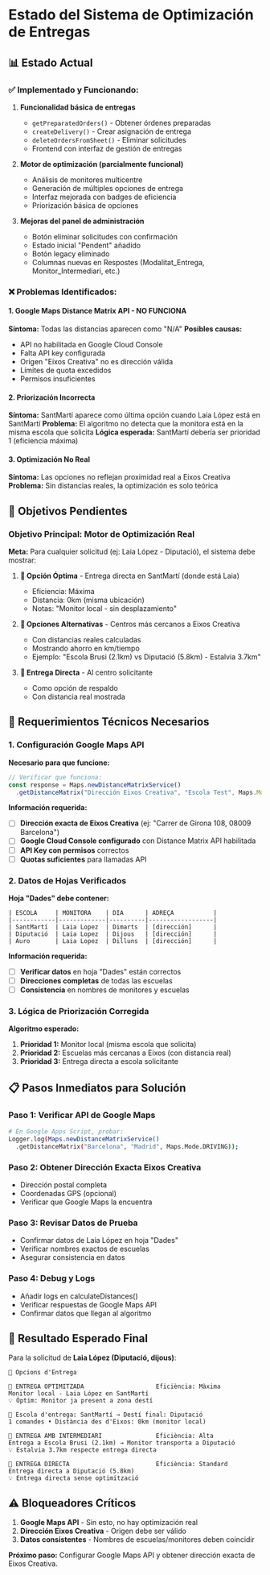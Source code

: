 # Estado del Sistema de Optimización de Entregas

## 📊 **Estado Actual**

### ✅ **Implementado y Funcionando:**
1. **Funcionalidad básica de entregas**
   - `getPreparatedOrders()` - Obtener órdenes preparadas
   - `createDelivery()` - Crear asignación de entrega
   - `deleteOrdersFromSheet()` - Eliminar solicitudes
   - Frontend con interfaz de gestión de entregas

2. **Motor de optimización (parcialmente funcional)**
   - Análisis de monitores multicentre
   - Generación de múltiples opciones de entrega
   - Interfaz mejorada con badges de eficiencia
   - Priorización básica de opciones

3. **Mejoras del panel de administración**
   - Botón eliminar solicitudes con confirmación
   - Estado inicial "Pendent" añadido
   - Botón legacy eliminado
   - Columnas nuevas en Respostes (Modalitat_Entrega, Monitor_Intermediari, etc.)

### ❌ **Problemas Identificados:**

#### 1. **Google Maps Distance Matrix API - NO FUNCIONA**
**Síntoma:** Todas las distancias aparecen como "N/A"
**Posibles causas:**
- API no habilitada en Google Cloud Console
- Falta API key configurada
- Origen "Eixos Creativa" no es dirección válida
- Límites de quota excedidos
- Permisos insuficientes

#### 2. **Priorización Incorrecta**
**Síntoma:** SantMartí aparece como última opción cuando Laia López está en SantMartí
**Problema:** El algoritmo no detecta que la monitora está en la misma escola que solicita
**Lógica esperada:** SantMartí debería ser prioridad 1 (eficiencia máxima)

#### 3. **Optimización No Real**
**Síntoma:** Las opciones no reflejan proximidad real a Eixos Creativa
**Problema:** Sin distancias reales, la optimización es solo teórica

## 🎯 **Objetivos Pendientes**

### **Objetivo Principal: Motor de Optimización Real**
**Meta:** Para cualquier solicitud (ej: Laia López - Diputació), el sistema debe mostrar:

1. **🥇 Opción Óptima** - Entrega directa en SantMartí (donde está Laia)
   - Eficiencia: Máxima
   - Distancia: 0km (misma ubicación)
   - Notas: "Monitor local - sin desplazamiento"

2. **🥈 Opciones Alternativas** - Centros más cercanos a Eixos Creativa
   - Con distancias reales calculadas
   - Mostrando ahorro en km/tiempo
   - Ejemplo: "Escola Brusi (2.1km) vs Diputació (5.8km) - Estalvia 3.7km"

3. **🥉 Entrega Directa** - Al centro solicitante
   - Como opción de respaldo
   - Con distancia real mostrada

## 🔧 **Requerimientos Técnicos Necesarios**

### **1. Configuración Google Maps API**
**Necesario para que funcione:**

```javascript
// Verificar que funciona:
const response = Maps.newDistanceMatrixService()
  .getDistanceMatrix("Dirección Eixos Creativa", "Escola Test", Maps.Mode.DRIVING);
```

**Información requerida:**
- [ ] **Dirección exacta de Eixos Creativa** (ej: "Carrer de Girona 108, 08009 Barcelona")
- [ ] **Google Cloud Console configurado** con Distance Matrix API habilitada
- [ ] **API Key con permisos** correctos
- [ ] **Quotas suficientes** para llamadas API

### **2. Datos de Hojas Verificados**
**Hoja "Dades" debe contener:**
```
| ESCOLA     | MONITORA    | DIA      | ADREÇA           |
|------------|-------------|----------|------------------|
| SantMartí  | Laia Lopez  | Dimarts  | [dirección]      |
| Diputació  | Laia Lopez  | Dijous   | [dirección]      |
| Auro       | Laia Lopez  | Dilluns  | [dirección]      |
```

**Información requerida:**
- [ ] **Verificar datos** en hoja "Dades" están correctos
- [ ] **Direcciones completas** de todas las escuelas
- [ ] **Consistencia** en nombres de monitores y escuelas

### **3. Lógica de Priorización Corregida**
**Algoritmo esperado:**
1. **Prioridad 1:** Monitor local (misma escola que solicita)
2. **Prioridad 2:** Escuelas más cercanas a Eixos (con distancia real)
3. **Prioridad 3:** Entrega directa a escola solicitante

## 📋 **Pasos Inmediatos para Solución**

### **Paso 1: Verificar API de Google Maps**
```bash
# En Google Apps Script, probar:
Logger.log(Maps.newDistanceMatrixService()
  .getDistanceMatrix("Barcelona", "Madrid", Maps.Mode.DRIVING));
```

### **Paso 2: Obtener Dirección Exacta Eixos Creativa**
- Dirección postal completa
- Coordenadas GPS (opcional)
- Verificar que Google Maps la encuentra

### **Paso 3: Revisar Datos de Prueba**
- Confirmar datos de Laia López en hoja "Dades"
- Verificar nombres exactos de escuelas
- Asegurar consistencia en datos

### **Paso 4: Debug y Logs**
- Añadir logs en calculateDistances()
- Verificar respuestas de Google Maps API
- Confirmar datos que llegan al algoritmo

## 🎯 **Resultado Esperado Final**

Para la solicitud de **Laia López (Diputació, dijous)**:

```
🚚 Opcions d'Entrega

🥇 ENTREGA OPTIMITZADA                    Eficiència: Màxima
Monitor local - Laia López en SantMartí
💡 Òptim: Monitor ja present a zona destí

📍 Escola d'entrega: SantMartí → Destí final: Diputació
1 comandes • Distància des d'Eixos: 0km (monitor local)

🥈 ENTREGA AMB INTERMEDIARI               Eficiència: Alta
Entrega a Escola Brusi (2.1km) → Monitor transporta a Diputació
💡 Estalvia 3.7km respecte entrega directa

🥉 ENTREGA DIRECTA                        Eficiència: Standard
Entrega directa a Diputació (5.8km)
💡 Entrega directa sense optimització
```

## ⚠️ **Bloqueadores Críticos**

1. **Google Maps API** - Sin esto, no hay optimización real
2. **Dirección Eixos Creativa** - Origen debe ser válido
3. **Datos consistentes** - Nombres de escuelas/monitores deben coincidir

**Próximo paso:** Configurar Google Maps API y obtener dirección exacta de Eixos Creativa.